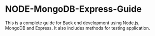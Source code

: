 # NODE-MongoDB-Express-Guide
This is a complete guide for Back end development using Node.js, MongoDB and Express. It also includes methods for testing application.
